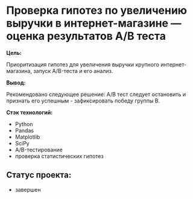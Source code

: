 # Проверка гипотез по увеличению выручки в интернет-магазине — оценка результатов A/B теста

**Цель:**

Приоритизация гипотез для увеличения выручки крупного интернет-магазина, запуск A/B-теста и его анализ.

**Вывод:**

Рекомендовано следующее решение: А/В тест следует остановить и признать его успешным - зафиксировать победу группы В.

**Стэк технологий:**

- Python
- Pandas
- Matplotlib
- SciPy
- A/B-тестирование
- проверка статистических гипотез

## Статус проекта:
- завершен

